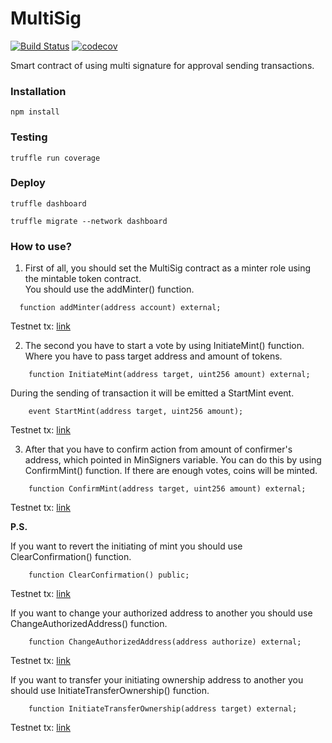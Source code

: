 # MultiSig
[![Build Status](https://app.travis-ci.com/The-Poolz/MultiSig.svg?token=j64fMSARWGtzysprUKZK&branch=master)](https://app.travis-ci.com/The-Poolz/MultiSig)
[![codecov](https://codecov.io/gh/The-Poolz/MultiSig/branch/master/graph/badge.svg?token=619oKb6Wsk)](https://codecov.io/gh/The-Poolz/MultiSig)

Smart contract of using multi signature for approval sending transactions.

### Installation

```console
npm install
```

### Testing

```console
truffle run coverage
```
### Deploy

```console
truffle dashboard
```
```console
truffle migrate --network dashboard
```

### How to use?
1. First of all, you should set the MultiSig contract as a minter role using the mintable token contract.
   <br>You should use the addMinter() function.
```solidity
  function addMinter(address account) external;
```
Testnet tx: [link](https://rinkeby.etherscan.io/tx/0xb970ba50ec036642759f0dc3152a31b095313aa29a4a35c8ee6e7a071c938ad8)

2. The second you have to start a vote by using InitiateMint() function.
   Where you have to pass target address and amount of tokens. 
```solidity
    function InitiateMint(address target, uint256 amount) external;
```
   During the sending of transaction it will be emitted a StartMint event.
```solidity
    event StartMint(address target, uint256 amount);
```
Testnet tx: [link](https://rinkeby.etherscan.io/tx/0x4b536a63f2aad04f829274731b81ebb67a118345090deb166c50853b168cfaa8)

3. After that you have to confirm action from amount of confirmer's address, which pointed in MinSigners variable.
   You can do this by using ConfirmMint() function.
   If there are enough votes, coins will be minted.
```solidity
    function ConfirmMint(address target, uint256 amount) external;
```
Testnet tx: [link](https://testnet.bscscan.com/tx/0x785c017d46639a662a55f40abf3d2fda1827f0c7ddb0341e78d98e17c80106c3)



**P.S.**

If you want to revert the initiating of mint you should use ClearConfirmation() function.
```solidity
    function ClearConfirmation() public;
```
Testnet tx: [link](https://rinkeby.etherscan.io/tx/0xaa07b87cb97a1d6c24d52fb00b445a6d5d0805aed1d8c6375ef2e6955c92ced3)

If you want to change your authorized address to another you should use ChangeAuthorizedAddress() function.
```solidity
    function ChangeAuthorizedAddress(address authorize) external;
```
Testnet tx: [link](https://rinkeby.etherscan.io/tx/0x7eeea83ca80c654cf59c9155db2991ce41298cf266d14b90e111ab6b6cbce682)

If you want to transfer your initiating ownership address to another you should use InitiateTransferOwnership() function.
```solidity
    function InitiateTransferOwnership(address target) external;
```
Testnet tx: [link](https://rinkeby.etherscan.io/tx/0xa07d1b1a4bc5939f1df0b6ed5e9c4ccfcb1ea1159b0155c11e8ccc388e5cd623)
